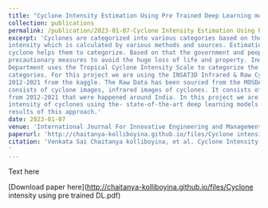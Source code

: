```yaml
---
title: "Cyclone Intensity Estimation Using Pre Trained Deep Learning models"
collection: publications
permalink: /publication/2023-01-07-Cyclone Intensity Estimation Using Pre Trained Deep Learning models
excerpt: 'Cyclones are categorized into various categories based on their
intensity which is calculated by various methods and sources. Estimation of the intensity of
cyclone helps them to categorize. Based on that the government and people can take
precautionary measures to avoid the huge loss of life and property. India meteorological
Department uses the Tropical Cyclone Intensity Scale to categorize the cyclones into 7
categories. For this project we are using the INSAT3D Infrared & Raw Cyclone Imagery
2012-2021 from the kaggle. The Raw Data has been sourced from the MOSDAC server. It
consists of cyclone images, infrared images of cyclones. It consists of 140 images of cyclones
from 2012-2021 that were happened around India. In this project we are trying to estimate the
intensity of cyclones using the- state-of-the-art deep learning models as they are pre-trained on the large datasets. We are using Four pre-trained deep learning models to compare the
results of this approach.'
date: 2023-01-07
venue: 'International Journal For Innovative Engineering and Management Research'
paperurl: 'http://chaitanya-kolliboyina.github.io/files/Cyclone intensity using pre trained DL.pdf'
citation: 'Venkata Sai Chaitanya kolliboyina, et al. Cyclone Intensity Estimation Using Pre- Trained Deep Learning Models. International journal for innovative engineering and management research., 2023, pp. 734–51, https://doi.org/ 10.48047/IJIEMR/V12/ISSUE 01/70.
'
---
```

Text here

[Download paper here](http://chaitanya-kolliboyina.github.io/files/Cyclone intensity using pre trained DL.pdf)

